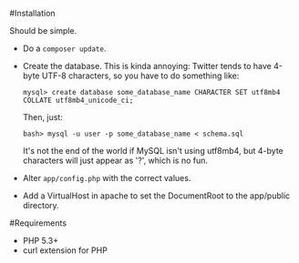 #Installation

Should be simple.

* Do a `composer update`.
* Create the database. This is kinda annoying: Twitter tends to have 4-byte UTF-8 characters, so you have to do something like:

    `mysql> create database some_database_name CHARACTER SET utf8mb4 COLLATE utf8mb4_unicode_ci;`

    Then, just:

    `bash> mysql -u user -p some_database_name < schema.sql`

    It's not the end of the world if MySQL isn't using utf8mb4, but 4-byte characters will just appear as '?', which is no fun.

* Alter `app/config.php` with the correct values.
* Add a VirtualHost in apache to set the DocumentRoot to the app/public directory.

#Requirements

* PHP 5.3+
* curl extension for PHP

